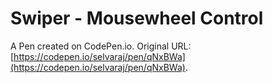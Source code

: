 # Swiper - Mousewheel Control

A Pen created on CodePen.io. Original URL: [https://codepen.io/selvaraj/pen/qNxBWa](https://codepen.io/selvaraj/pen/qNxBWa).

